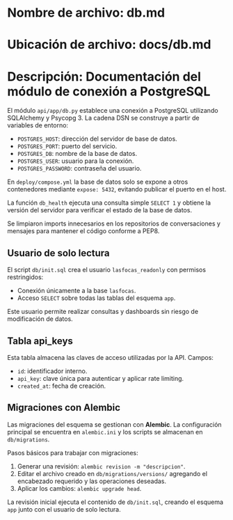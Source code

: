 # Nombre de archivo: db.md
# Ubicación de archivo: docs/db.md
# Descripción: Documentación del módulo de conexión a PostgreSQL

El módulo `api/app/db.py` establece una conexión a PostgreSQL utilizando SQLAlchemy y Psycopg 3.
La cadena DSN se construye a partir de variables de entorno:

- `POSTGRES_HOST`: dirección del servidor de base de datos.
- `POSTGRES_PORT`: puerto del servicio.
- `POSTGRES_DB`: nombre de la base de datos.
- `POSTGRES_USER`: usuario para la conexión.
- `POSTGRES_PASSWORD`: contraseña del usuario.

En `deploy/compose.yml` la base de datos solo se expone a otros contenedores mediante `expose: 5432`, evitando publicar el puerto en el host.

La función `db_health` ejecuta una consulta simple `SELECT 1` y obtiene la versión del servidor
para verificar el estado de la base de datos.

Se limpiaron imports innecesarios en los repositorios de conversaciones y mensajes para mantener el código conforme a PEP8.

## Usuario de solo lectura

El script `db/init.sql` crea el usuario `lasfocas_readonly` con permisos restringidos:

- Conexión únicamente a la base `lasfocas`.
- Acceso `SELECT` sobre todas las tablas del esquema `app`.

Este usuario permite realizar consultas y dashboards sin riesgo de modificación de datos.

## Tabla api_keys

Esta tabla almacena las claves de acceso utilizadas por la API.
Campos:
- `id`: identificador interno.
- `api_key`: clave única para autenticar y aplicar rate limiting.
- `created_at`: fecha de creación.

## Migraciones con Alembic

Las migraciones del esquema se gestionan con **Alembic**. La configuración principal se encuentra en `alembic.ini` y los scripts se almacenan en `db/migrations`.

Pasos básicos para trabajar con migraciones:

1. Generar una revisión: `alembic revision -m "descripcion"`.
2. Editar el archivo creado en `db/migrations/versions/` agregando el encabezado requerido y las operaciones deseadas.
3. Aplicar los cambios: `alembic upgrade head`.

La revisión inicial ejecuta el contenido de `db/init.sql`, creando el esquema `app` junto con el usuario de solo lectura.
